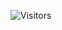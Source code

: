 ![Visitors](https://api.visitorbadge.io/api/visitors?path=https://github.com/danhtienfuh&&logo=github&labelColor=555555&borderColor=0066ff&style=for-the-badge&logo=github)
